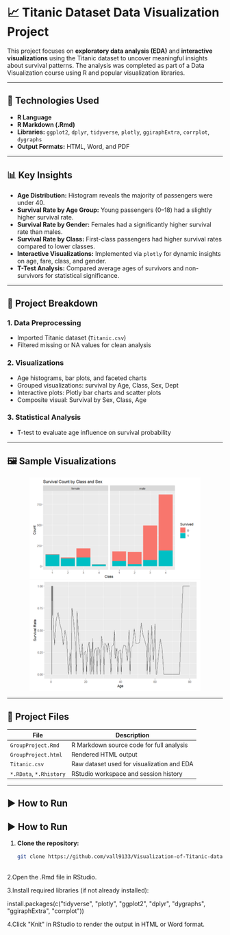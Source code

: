 # 📈 Titanic Dataset Data Visualization Project

This project focuses on **exploratory data analysis (EDA)** and **interactive visualizations** using the Titanic dataset to uncover meaningful insights about survival patterns. The analysis was completed as part of a Data Visualization course using R and popular visualization libraries.

---

## 🔧 Technologies Used

- **R Language**
- **R Markdown (.Rmd)**
- **Libraries:** `ggplot2`, `dplyr`, `tidyverse`, `plotly`, `ggiraphExtra`, `corrplot`, `dygraphs`
- **Output Formats:** HTML, Word, and PDF

---

## 📊 Key Insights

- **Age Distribution:** Histogram reveals the majority of passengers were under 40.
- **Survival Rate by Age Group:** Young passengers (0–18) had a slightly higher survival rate.
- **Survival Rate by Gender:** Females had a significantly higher survival rate than males.
- **Survival Rate by Class:** First-class passengers had higher survival rates compared to lower classes.
- **Interactive Visualizations:** Implemented via `plotly` for dynamic insights on age, fare, class, and gender.
- **T-Test Analysis:** Compared average ages of survivors and non-survivors for statistical significance.

---

## 📅 Project Breakdown

### 1. Data Preprocessing

- Imported Titanic dataset (`Titanic.csv`)
- Filtered missing or NA values for clean analysis

### 2. Visualizations

- Age histograms, bar plots, and faceted charts
- Grouped visualizations: survival by Age, Class, Sex, Dept
- Interactive plots: Plotly bar charts and scatter plots
- Composite visual: Survival by Sex, Class, Age

### 3. Statistical Analysis

- T-test to evaluate age influence on survival probability

---

## 🖼️ Sample Visualizations

<p align="center">
  <img src="exmp1.png" width="400"/>
  <img src="exmp2.png" width="400"/>
</p>

---

## 💼 Project Files

| File                | Description                                  |
|---------------------|----------------------------------------------|
| `GroupProject.Rmd`  | R Markdown source code for full analysis     |
| `GroupProject.html` | Rendered HTML output                         |
| `Titanic.csv`       | Raw dataset used for visualization and EDA   |
| `*.RData`, `*.Rhistory` | RStudio workspace and session history     |

---

## ▶️ How to Run

## ▶️ How to Run

1. **Clone the repository:**

   ```bash
   git clone https://github.com/vall9133/Visualization-of-Titanic-dataset.git
  
2.Open the .Rmd file in RStudio.  

3.Install required libraries (if not already installed):  

install.packages(c("tidyverse", "plotly", "ggplot2", "dplyr", "dygraphs", "ggiraphExtra", "corrplot"))  

4.Click "Knit" in RStudio to render the output in HTML or Word format.

